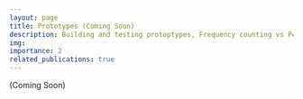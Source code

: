 ```yaml
---
layout: page
title: Prototypes (Coming Soon)
description: Building and testing protoptypes, Frequency counting vs Peak detector, Circuits, Frequency Generator
img:
importance: 2
related_publications: true
---
```


(Coming Soon)
